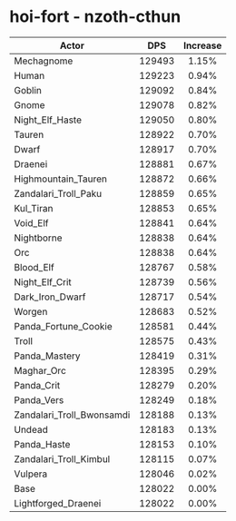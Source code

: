 # hoi-fort - nzoth-cthun
| Actor | DPS | Increase |
|---|:---:|:---:|
|Mechagnome|129493|1.15%|
|Human|129223|0.94%|
|Goblin|129092|0.84%|
|Gnome|129078|0.82%|
|Night_Elf_Haste|129050|0.80%|
|Tauren|128922|0.70%|
|Dwarf|128917|0.70%|
|Draenei|128881|0.67%|
|Highmountain_Tauren|128872|0.66%|
|Zandalari_Troll_Paku|128859|0.65%|
|Kul_Tiran|128853|0.65%|
|Void_Elf|128841|0.64%|
|Nightborne|128838|0.64%|
|Orc|128838|0.64%|
|Blood_Elf|128767|0.58%|
|Night_Elf_Crit|128739|0.56%|
|Dark_Iron_Dwarf|128717|0.54%|
|Worgen|128683|0.52%|
|Panda_Fortune_Cookie|128581|0.44%|
|Troll|128575|0.43%|
|Panda_Mastery|128419|0.31%|
|Maghar_Orc|128395|0.29%|
|Panda_Crit|128279|0.20%|
|Panda_Vers|128249|0.18%|
|Zandalari_Troll_Bwonsamdi|128188|0.13%|
|Undead|128183|0.13%|
|Panda_Haste|128153|0.10%|
|Zandalari_Troll_Kimbul|128115|0.07%|
|Vulpera|128046|0.02%|
|Base|128022|0.00%|
|Lightforged_Draenei|128022|0.00%|
